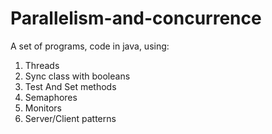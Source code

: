 # Parallelism-and-concurrence

A set of programs, code in java, using: 

  1. Threads
  2. Sync class with booleans
  3. Test And Set methods 
  4. Semaphores 
  5. Monitors
  6. Server/Client patterns 
